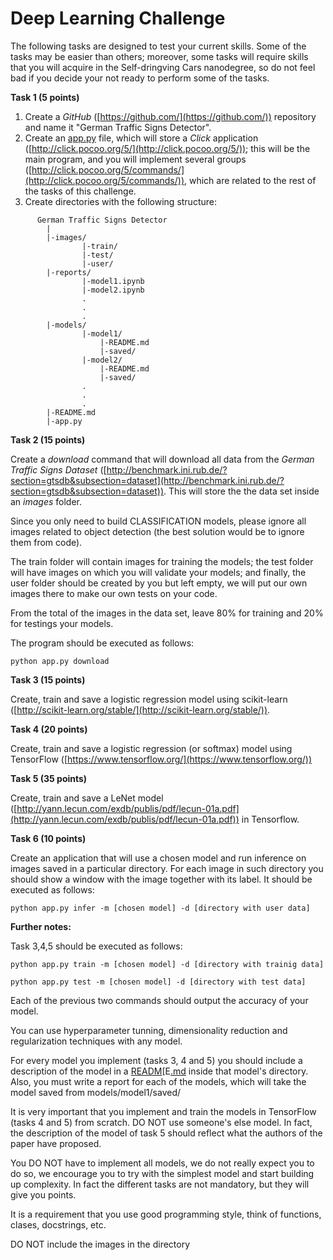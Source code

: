 # Deep Learning Challenge

The following tasks are designed to test your current skills. Some of the tasks may be easier than others; moreover, some tasks will require skills that you will acquire in the Self-dringving Cars nanodegree, so do not feel bad if you decide your not ready to perform some of the tasks.

**Task 1 (5 points)**

1. Create a *GitHub* ([https://github.com/](https://github.com/)) repository and name it "German Traffic Signs Detector".
2. Create an [app.py](http://application.py) file, which will store a *Click* application ([http://click.pocoo.org/5/](http://click.pocoo.org/5/)); this will be the main program, and you will implement several groups ([http://click.pocoo.org/5/commands/](http://click.pocoo.org/5/commands/)), which are related to the rest of the tasks of this challenge. 
3. Create directories with the following structure:
```
      German Traffic Signs Detector
      	|
      	|-images/
      			|-train/
      			|-test/
      			|-user/
      	|-reports/
      			|-model1.ipynb
      			|-model2.ipynb
      			.
      			.
      			.
      	|-models/
      			|-model1/
      				|-README.md
      				|-saved/
      			|-model2/
      				|-README.md
      				|-saved/
      			.
      			.
      			.
      	|-README.md
      	|-app.py
```
**Task 2 (15 points)** 

Create a *download* command that will download all data from the *German Traffic Signs Dataset* ([http://benchmark.ini.rub.de/?section=gtsdb&subsection=dataset](http://benchmark.ini.rub.de/?section=gtsdb&subsection=dataset)). This will store the the data set inside an *images* folder.

Since you only need to build CLASSIFICATION models, please ignore all images related to object detection (the best solution would be to ignore them from code).

The train folder will contain images for training the models; the test folder will have images on which you will validate your models; and finally, the user folder should be created by you but left empty, we will put our own images there to make our own tests on your code. 

From the total of the images in the data set, leave 80% for training and 20% for testings your models.

The program should be executed as follows:

    python app.py download

**Task 3 (15 points)**  

Create, train and save a logistic regression model using scikit-learn ([http://scikit-learn.org/stable/](http://scikit-learn.org/stable/)). 

**Task 4 (20 points)**

Create, train and save a logistic regression (or softmax) model using TensorFlow ([https://www.tensorflow.org/](https://www.tensorflow.org/))

**Task 5 (35 points)**

Create, train and save a LeNet model ([http://yann.lecun.com/exdb/publis/pdf/lecun-01a.pdf](http://yann.lecun.com/exdb/publis/pdf/lecun-01a.pdf)) in Tensorflow. 

**Task 6 (10 points)**

Create an application that will use a chosen model and run inference on images saved in a particular directory. For each image in such directory you should show a window with the image together with its label. It should be executed as follows:

    python app.py infer -m [chosen model] -d [directory with user data]

**Further notes:**

Task 3,4,5 should be executed as follows:

    python app.py train -m [chosen model] -d [directory with trainig data]

    python app.py test -m [chosen model] -d [directory with test data]

Each of the previous two commands should output the accuracy of your model.

You can use hyperparameter tunning, dimensionality reduction and regularization techniques with any model.

For every model you implement (tasks 3, 4 and 5) you should include a description of the model in a [READM](http://readm.md)[E[.md](http://readm.md) inside that model's directory. Also, you must write a report for each of the models, which will take the model saved from models/model1/saved/ 

It is very important that you implement and train the models in TensorFlow (tasks 4 and 5) from scratch. DO NOT use someone's else model. In fact, the description of the model of task 5 should reflect what the authors of the paper have proposed.

You DO NOT have to implement all models, we do not really expect you to do so, we encourage you to try with the simplest model and start building up complexity. In fact the different tasks are not mandatory, but they will give you points.

It is a requirement that you use good programming style, think of functions, clases, docstrings, etc.

DO NOT include the images in the directory

